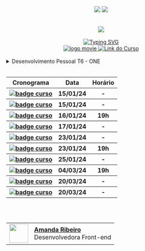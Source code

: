 <div align=center>
    <a href="https://github.com/Amanda-ribeiiro/ONE-T6/blob/main/README.md"><img src="https://img.shields.io/badge/Idioma-Portugu%C3%AAs-green"></a>
    <a href="https://github.com/Amanda-ribeiiro/ONE-T6/blob/main/README.en.md"><img src="https://img.shields.io/badge/Language-English-blue"></a>
</div>

<br>
<br>

<div align=center>
    <a href="https://cursos.alura.com.br/formacao-fase-selecao-one6" target="_blank">
        <img align="center"  src="https://github.com/Amanda-ribeiiro/ONE-T6/assets/108890154/6c5ed157-93cb-4487-85cc-075f06bf27c5">
    </a>
</div>

<br>

<div align=center>
  <a href="https://git.io/typing-svg"><img src="https://readme-typing-svg.herokuapp.com?font=Fira+Code&weight=700&size=27&pause=1000&color=5865F2&random=false&width=435&lines=Oracle+Next+Education+-+T6" alt="Typing SVG" />
  </a>
</div>


<div align="center">
    <a href="https://cursos.alura.com.br/dashboard" target="_blank">
        <img src="https://img.shields.io/badge/▶-2a2a2a?style=for-the-badge&logo=movie&logoColor=2a2a2a" target="_blank" alt="logo movie" />
        <img src="https://img.shields.io/badge/Acessar%20o%20Curso%20na%20Plataforma-DE8B36?style=for-the-badge" target="_blank" alt="Link do Curso" />
    </a>
</div>

<br>

<div>
  <details>
    <summary>Desenvolvimento Pessoal T6 - ONE</summary>
    <br>
      <table align="center">
        <thead>
          <tr>
            <th>Curso</th>
            <th>Prazo</th>
            <th>Acessar</th>
            <th>Modulos</th>
            <th>Carga Horária</th>
          </tr>
        </thead>
        <tbody>
          <tr>
            <td>Desenvolvimento Pessoal T6 - ONE</td>
            <td align=center>20/03/24</td>
            <td align="center"><a href="https://cursos.alura.com.br/formacao-desenvolvimento-pessoal-turma6-one" target="_blank">link</a></td>
            <td align="center">4</td>
            <td align="center">38h</td>
          </tr>
        </tbody>
      </table>
  </details>
</div>

<br>
<div align="center">
  <table>
    <thead>
      <tr>
        <th>Cronograma</th>
        <th>Data</th>
        <th>Horário</th>
      </tr>
    </thead>
    <tbody>
      <tr>
        <th align="left">
          <a href="https://cursos.alura.com.br/formacao-fase-selecao-one6" target="_blank">
            <img src="https://img.shields.io/badge/Libera%C3%A7%C3%A3o%20da%20Forma%C3%A7%C3%A3o%20Fase%20Sele%C3%A7%C3%A3o%20-%20Informativa?style=for-the-badge&logoColor=%23565656&labelColor=%23FFFFFF&color=%23A5CAD2&link=https%3A%2F%2Fcursos.alura.com.br%2Fformacao-fase-selecao-one6" alt="badge curso"/>
          </a>
        </th>
        </th>
        <th align="center">15/01/24</th>
        <th align="center">-</th>
      </tr>
      <tr>
        <th align="left">
          <a href="https://cursos.alura.com.br/formacao-desenvolvimento-pessoal-turma6-one" target="_blank">
            <img src="https://img.shields.io/badge/Libera%C3%A7%C3%A3o%20do%20Desenvolvimento%20Pessoal%20-%20Informativa?style=for-the-badge&logoColor=%23565656&labelColor=%23FFFFFF&color=%23A5CAD2&link=https%3A%2F%2Fcursos.alura.com.br%2Fformacao-desenvolvimento-pessoal-turma6-one" alt="badge curso"/>
          </a>
        </th>
        <th align="center">15/01/24</th>
        <th align="center">-</th>
      </tr>
      <tr>
        <th align="left">
          <a href="https://www.youtube.com/watch?v=-cEWah7J9zE" target="_blank">
            <img src="https://img.shields.io/badge/Hello%20ONE%20BR%20-%20Informativa?style=for-the-badge&logoColor=%23565656&labelColor=%23FFFFFF&color=%23A5CAD2&link=https%3A%2F%2Fcursos.alura.com.br%2Fformacao-fase-selecao-one6" alt="badge curso"/>
          </a>
        </th>
        <th align="center">16/01/24</th>
        <th align="center">19h</th>
      </tr>
      <tr>
        <th align="left">
          <a href="https://cursos.alura.com.br/category/programacao" target="_blank">
            <img src="https://img.shields.io/badge/Iniciante%20em%20Programa%C3%A7%C3%A3o-%20Informativa?style=for-the-badge&logoColor=%23565656&labelColor=%23FFFFFF&color=%23A5CAD2&link=https%3A%2F%2Fcursos.alura.com.br%2Fformacao-fase-selecao-one6" alt="badge curso"/>
          </a>
        </th>
        <th align="center">17/01/24</th>
        <th align="center">-</th>
      </tr>
      <tr>
        <th align="left">
          <a href="" target="_blank">
            <img src="https://img.shields.io/badge/Liberacion%20Challenge%20Encriptador%20-%20Informativa?style=for-the-badge&logoColor=%23565656&labelColor=%23FFFFFF&color=%23A5CAD2&link=https%3A%2F%2Fcursos.alura.com.br%2Fformacao-fase-selecao-one6" alt="badge curso"/>
          </a>
        </th>
        <th align="center">23/01/24</th>
        <th align="center">-</th>
      </tr>
      <tr>
        <th align="left">
          <a href="" target="_blank">
            <img src="https://img.shields.io/badge/Live%20da%20Lan%C3%A7%C3%A3amento%20Fase%20Decodificador%20-%20Informativa?style=for-the-badge&logoColor=%23565656&labelColor=%23FFFFFF&color=%23A5CAD2&link=https%3A%2F%2Fcursos.alura.com.br%2Fformacao-fase-selecao-one6" alt="badge curso"/>
          </a>
        </th>
        <th align="center">23/01/24</th>
        <th align="center">19h</th>
      </tr>
      <tr>
        <th align="left">
          <a href="" target="_blank">
            <img src="https://img.shields.io/badge/Curso%20L%C3%B3gica%20de%20programa%C3%A7%C3%A3o%3A%20mergulhe%20em%20programa%C3%A7%C3%A3o%20com%20JavaScript-%20Informativa?style=for-the-badge&logoColor=%23565656&labelColor=%23FFFFFF&color=%23A5CAD2&link=https%3A%2F%2Fcursos.alura.com.br%2Fformacao-fase-selecao-one6" alt="badge curso"/>
          </a>
        </th>
        <th align="center">25/01/24</th>
        <th align="center">-</th>
      </tr>
      <tr>
        <th align="left">
          <a href="" target="_blank">
            <img src="https://img.shields.io/badge/Live%20SmP%20Decodificadorde%20Texto%20-%20Informativa?style=for-the-badge&logoColor=%23565656&labelColor=%23FFFFFF&color=%23A5CAD2&link=https%3A%2F%2Fcursos.alura.com.br%2Fformacao-fase-selecao-one6" alt="badge curso"/>
          </a>
        </th>
        <th align="center">04/03/24</th>
        <th align="center">19h</th>
      </tr>
      <tr>
        <th align="left">
          <a href="" target="_blank">
            <img src="https://img.shields.io/badge/Finalizar%20os%207%20%20cursos%20da%20primeira%20trilha:%20Iniciante%20em%20Programa%C3%A7%C3%A3o%20-%20Informativa?style=for-the-badge&logoColor=%23565656&labelColor=%23FFFFFF&color=%23A5CAD2&link=https%3A%2F%2Fcursos.alura.com.br%2Fformacao-fase-selecao-one6" alt="badge curso"/>
          </a>
        </th>
        <th align="center">20/03/24</th>
        <th align="center">-</th>
      </tr>
      <tr>
        <th align="left">
          <a href="" target="_blank">
            <img src="https://img.shields.io/badge/Finalizar%20os%204%20cursos%20Desenvolvimento%20Pessoal%20-%20Informativa?style=for-the-badge&logoColor=%23565656&labelColor=%23FFFFFF&color=%23A5CAD2&link=https%3A%2F%2Fcursos.alura.com.br%2Fformacao-fase-selecao-one6" alt="badge curso"/>
          </a>
        </th>
        <th align="center">20/03/24</th>
        <th align="center">-</th>
      </tr>
    </tbody>
  </table>  
</div>

<br>
<br>


<table align=right>
  <tr>
    <td>
      <img width="50px" align="center" src="https://avatars.githubusercontent.com/Amanda-ribeiiro"/>
    </td>
    <td align="left">
      <a href="https://github.com/Amanda-ribeiiro">
        <span><b>Amanda Ribeiro</b></span>
      </a>
      <br>
      <span>Desenvolvedora Front-end</span>
    </td>
  </tr>
</table>
